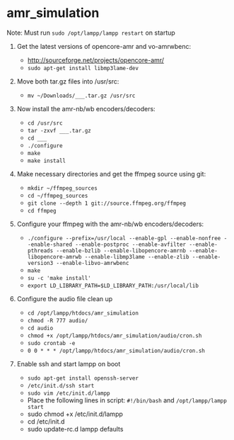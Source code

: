 amr_simulation
==============

Note: Must run `sudo /opt/lampp/lampp restart` on startup

1. Get the latest versions of opencore-amr and vo-amrwbenc:
	* http://sourceforge.net/projects/opencore-amr/
	* `sudo apt-get install libmp3lame-dev`

1. Move both tar.gz files into /usr/src:
	* `mv ~/Downloads/___.tar.gz /usr/src`

1. Now install the amr-nb/wb encoders/decoders:
	* `cd /usr/src`
	* `tar -zxvf ___.tar.gz`
	* `cd ___`
	* `./configure`
	* `make`
	* `make install`

1. Make necessary directories and get the ffmpeg source using git:
	* `mkdir ~/ffmpeg_sources`
	* `cd ~/ffmpeg_sources`
	* `git clone --depth 1 git://source.ffmpeg.org/ffmpeg`
	* `cd ffmpeg`

1. Configure your ffmpeg with the amr-nb/wb encoders/decoders:
	* `./configure --prefix=/usr/local --enable-gpl --enable-nonfree --enable-shared --enable-postproc --enable-avfilter --enable-pthreads --enable-bzlib --enable-libopencore-amrnb --enable-libopencore-amrwb --enable-libmp3lame --enable-zlib --enable-version3 --enable-libvo-amrwbenc`
	* `make`
	* `su -c 'make install'`
	* `export LD_LIBRARY_PATH=$LD_LIBRARY_PATH:/usr/local/lib`

1. Configure the audio file clean up
	* `cd /opt/lampp/htdocs/amr_simulation`
	* `chmod -R 777 audio/`
	* `cd audio`
	* `chmod +x /opt/lampp/htdocs/amr_simulation/audio/cron.sh`
	* `sudo crontab -e`
	* `0 0 * * * /opt/lampp/htdocs/amr_simulation/audio/cron.sh`

1. Enable ssh and start lampp on boot
	* `sudo apt-get install openssh-server`
	* `/etc/init.d/ssh start`
	* `sudo vim /etc/init.d/lampp`
	* Place the following lines in script: `#!/bin/bash` and `/opt/lampp/lampp start`
	* sudo chmod +x /etc/init.d/lampp
	* cd /etc/init.d
	* sudo update-rc.d lampp defaults
